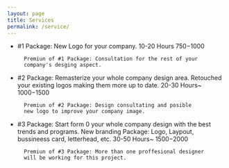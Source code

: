 ```yaml
---
layout: page
title: Services
permalink: /service/
---
```

* #1 Package: New Logo for your company. 10-20 Hours 750$-1000$

        Premiun of #1 Package: Consultation for the rest of your 
        company's desging aspect.

* #2 Package: Remasterize your whole company design area. Retouched your existing logos making them more up to date. 20-30 Hours~ 1000$-1500$

        Premiun of #2 Package: Design consultating and posible 
        new logo to improve your company image.

* #3 Package: Start form 0 your whole company design with the best trends and programs. New branding Package: Logo, Laypout, bussineess card, letterhead, etc. 30-50 Hours~ 1500$-2000$

        Premiun of #3 Package: More than one proffesional designer 
        will be working for this project.
